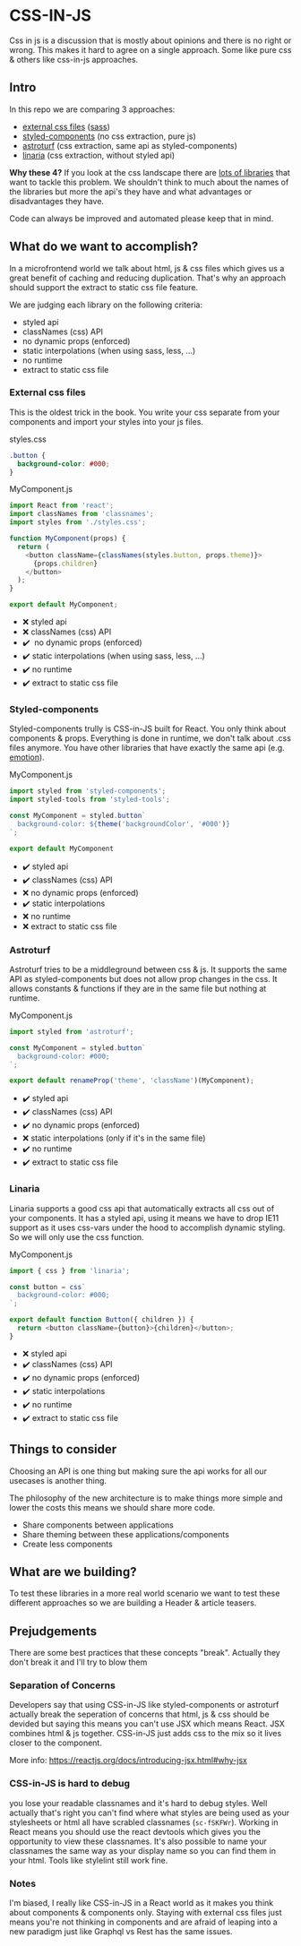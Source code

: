 # CSS-IN-JS

Css in js is a discussion that is mostly about opinions and there is no right or wrong. This makes it hard to agree on a single approach. Some like pure css & others like css-in-js approaches.

## Intro

In this repo we are comparing 3 approaches:

- [external css files](https://github.com/webpack-contrib/css-loader) ([sass](https://github.com/webpack-contrib/sass-loader))
- [styled-components](https://www.styled-components.com/) (no css extraction, pure js)
- [astroturf](https://github.com/4Catalyzer/astroturf) (css extraction, same api as styled-components)
- [linaria](https://github.com/callstack/linaria) (css extraction, without styled api)

**Why these 4?** If you look at the css landscape there are [lots of libraries](https://github.com/MicheleBertoli/css-in-js) that want to tackle this problem. We shouldn't think to much about the names of the libraries but more the api's they have and what advantages or disadvantages they have.

Code can always be improved and automated please keep that in mind.

## What do we want to accomplish?

In a microfrontend world we talk about html, js & css files which gives us a great benefit of caching and reducing duplication. That's why an approach should support the extract to static css file feature.

We are judging each library on the following criteria:

- styled api
- classNames (css) API
- no dynamic props (enforced)
- static interpolations (when using sass, less, ...)
- no runtime
- extract to static css file

### External css files

This is the oldest trick in the book. You write your css separate from your components and import your styles into your js files.

styles.css

```css
.button {
  background-color: #000;
}
```

MyComponent.js

```js
import React from 'react';
import classNames from 'classnames';
import styles from './styles.css';

function MyComponent(props) {
  return (
    <button className={classNames(styles.button, props.theme)}>
      {props.children}
    </button>
  );
}

export default MyComponent;
```

- ❌ styled api
- ❌ classNames (css) API
- ✔️ ️ no dynamic props (enforced)
- ✔️ static interpolations (when using sass, less, ...)
- ✔️ no runtime
- ✔️ extract to static css file

### Styled-components

Styled-components trully is CSS-in-JS built for React. You only think about components & props. Everything is done in runtime, we don't talk about .css files anymore. You have other libraries that have exactly the same api (e.g. [emotion](https://github.com/emotion-js/emotion)).

MyComponent.js

```js
import styled from 'styled-components';
import styled-tools from 'styled-tools';

const MyComponent = styled.button`
  background-color: ${theme('backgroundColor', '#000')}
`;

export default MyComponent
```

- ✔️ styled api
- ✔️ classNames (css) API
- ❌ no dynamic props (enforced)
- ✔️ static interpolations
- ❌ no runtime
- ❌ extract to static css file

### Astroturf

Astroturf tries to be a middleground between css & js. It supports the same API as styled-components but does not allow prop changes in the css. It allows constants & functions if they are in the same file but nothing at runtime.

MyComponent.js

```js
import styled from 'astroturf';

const MyComponent = styled.button`
  background-color: #000;
`;

export default renameProp('theme', 'className')(MyComponent);
```

- ✔️ styled api
- ✔️ classNames (css) API
- ✔️ no dynamic props (enforced)
- ❌ static interpolations (only if it's in the same file)
- ✔️ no runtime
- ✔️ extract to static css file

### Linaria

Linaria supports a good css api that automatically extracts all css out of your components. It has a styled api, using it means we have to drop IE11 support as it uses css-vars under the hood to accomplish dynamic styling. So we will only use the css function.

MyComponent.js

```js
import { css } from 'linaria';

const button = css`
  background-color: #000;
`;

export default function Button({ children }) {
  return <button className={button}>{children}</button>;
}
```

- ❌ styled api
- ✔️ classNames (css) API
- ✔️ no dynamic props (enforced)
- ✔️ static interpolations
- ✔️ no runtime
- ✔️ extract to static css file

## Things to consider

Choosing an API is one thing but making sure the api works for all our usecases is another thing.

The philosophy of the new architecture is to make things more simple and lower the costs this means we should share more code.

- Share components between applications
- Share theming between these applications/components
- Create less components

## What are we building?

To test these libraries in a more real world scenario we want to test these different approaches so we are building a Header & article teasers.

## Prejudgements

There are some best practices that these concepts "break". Actually they don't break it and I'll try to blow them

### Separation of Concerns

Developers say that using CSS-in-JS like styled-components or astroturf actually break the seperation of concerns that html, js & css should be devided but saying this means you can't use JSX which means React. JSX combines html & js together. CSS-in-JS just adds css to the mix so it lives closer to the component.

More info: https://reactjs.org/docs/introducing-jsx.html#why-jsx

### CSS-in-JS is hard to debug

you lose your readable classnames and it's hard to debug styles. Well actually that's right you can't find where what styles are being used as your stylesheets or html all have scrabled classnames (`sc-fSKFWr`). Working in React means you should use the react devtools which gives you the opportunity to view these classnames. It's also possible to name your classnames the same way as your display name so you can find them in your html. Tools like stylelint still work fine.

### Notes

I'm biased, I really like CSS-in-JS in a React world as it makes you think about components & components only. Staying with external css files just means you're not thinking in components and are afraid of leaping into a new paradigm just like Graphql vs Rest has the same issues.
